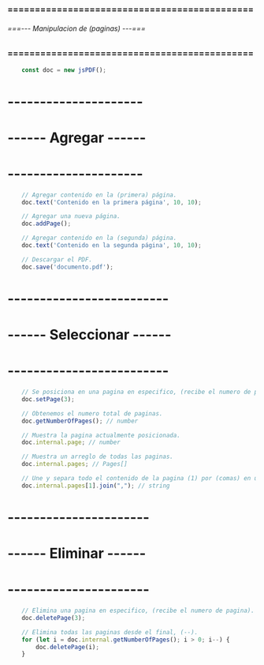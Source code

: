 ### ============================================= ###
###### ===--- Manipulacion de (paginas) ---=== ######
### ============================================= ###

```js
	const doc = new jsPDF();
```
# --------------------- #
# ------ Agregar ------ #
# --------------------- #

```js
	// Agregar contenido en la (primera) página.
	doc.text('Contenido en la primera página', 10, 10);

	// Agregar una nueva página.
	doc.addPage();

	// Agregar contenido en la (segunda) página.
	doc.text('Contenido en la segunda página', 10, 10);

	// Descargar el PDF.
	doc.save('documento.pdf');
```

# ------------------------- #
# ------ Seleccionar ------ #
# ------------------------- #

```js
	// Se posiciona en una pagina en especifico, (recibe el numero de pagina).
	doc.setPage(3);

	// Obtenemos el numero total de paginas.
	doc.getNumberOfPages(); // number

	// Muestra la pagina actualmente posicionada.
	doc.internal.page; // number

	// Muestra un arreglo de todas las paginas.
	doc.internal.pages; // Pages[]

	// Une y separa todo el contenido de la pagina (1) por (comas) en una "cadena de texto".
	doc.internal.pages[1].join(","); // string
```

# ---------------------- #
# ------ Eliminar ------ #
# ---------------------- #

```js
	// Elimina una pagina en especifico, (recibe el numero de pagina).
	doc.deletePage(3);

	// Elimina todas las paginas desde el final, (--).
	for (let i = doc.internal.getNumberOfPages(); i > 0; i--) {
		doc.deletePage(i);
	}
```